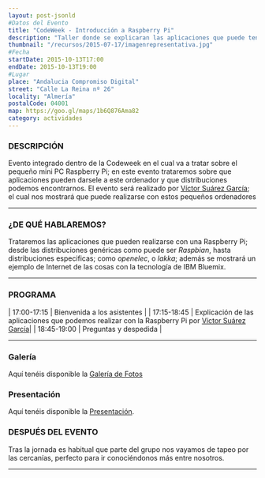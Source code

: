 ```yaml
---
layout: post-jsonld
#Datos del Evento
title: "CodeWeek - Introducción a Raspberry Pi"
description: "Taller donde se explicaran las aplicaciones que puede tener la Raspberry Pi"
thumbnail: "/recursos/2015-07-17/imagenrepresentativa.jpg"
#Fecha
startDate: 2015-10-13T17:00
endDate: 2015-10-13T19:00
#Lugar
place: "Andalucia Compromiso Digital"
street: "Calle La Reina nº 26"
locality: "Almería"
postalCode: 04001
map: https://goo.gl/maps/1b6Q876Ama82
category: actividades
---
```


### DESCRIPCIÓN

Evento integrado dentro de la Codeweek en el cual va a tratar sobre el pequeño mini PC Raspberry Pi; en este evento trataremos sobre que aplicaciones pueden darsele a este ordenador y que distribuciones podemos encontrarnos. El evento será realizado por [Víctor Suárez García](http://twitter.com/zerasul); el cual nos mostrará que puede realizarse con estos pequeños ordenadores

---

### ¿DE QUÉ HABLAREMOS?

Trataremos las aplicaciones que pueden realizarse con una Raspberry Pi; desde las distribuciones genéricas como puede ser _Raspbian_, hasta distribuciones especificas; como _openelec_, o _lakka_; además se mostrará un ejemplo de Internet de las cosas con la tecnología de IBM Bluemix.

---


### PROGRAMA


| 17:00-17:15   | Bienvenida a los asistentes  |
| 17:15-18:45   | Explicación de las aplicaciones que podemos realizar con la Raspberry Pi por [Víctor Suárez García](http://twitter.com/zerasul)|
| 18:45-19:00 	| Preguntas y despedida |

---


### Galería

Aquí tenéis disponible la [Galería de Fotos][2]

### Presentación

Aquí tenéis disponible la [Presentación](/recursos/intropi.pdf).

### DESPUÉS DEL EVENTO

Tras la jornada es habitual que parte del grupo nos vayamos de tapeo por las cercanías, perfecto para ir conociéndonos más entre nosotros.

---

[2]: https://goo.gl/photos/maydKq3XpXKwMYZRA

